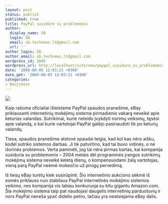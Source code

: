 ```yaml
---
layout: post
status: publish
published: true
title: PayPal susidūrė su problemomis
author:
  display_name: SB
  login: SB
  email: sb.technews.lt@gmail.com
  url: ''
author_login: SB
author_email: sb.technews.lt@gmail.com
wordpress_id: 3845
wordpress_url: http://localhost/site/new/paypal_susidure_su_problemomis/
date: '2009-08-05 12:03:21 +0300'
date_gmt: '2009-08-05 12:03:21 +0300'
categories:
- Naujienos
---
```

<div class="imgright"><img src="http://tbn1.google.com/images?q=tbn:rXXB8L8eBWjX8M:http://www.colouredcobs2.co.uk/MyImages/paypal-logo01.jpg"  /></div>
<p>Kaip rašoma oficialiai išleistame PayPal spaudos pranešime, eBay priklausanti internetinių mokėjimų sistema pirmadienio vakarą neveikė apie keturias valandas. Sutrikimai, kurie neleido įvykdyti norimų veiksmų, tęsėsi apie valandą, o kai kurie vartotojai PayPal galėjo pasinaudoti tik po keturių valandų.</p>
<p>Tiesa, spaudos pranešime atstovė spaudai teigia, kad kol kas nėra aišku, kodėl sutriko sistemos darbas. Ji tik patvirtino, kad tai buvo vidinės, o ne išorinės problemos. Verta paminėti, jog tai nėra pirmas kartas, kai kompanija susiduria su problemomis – 2004 metais dėl programinės įrangos sutrikimų mokėjimų sistema neveikė keletą dienų, o kompensuodami žalą vartotojas, vieną parą PayPal neėmė mokesčio už pinigų pervedimą.</p>
<p>Iš tiesų eBay turėtų kiek susirūpinti. Šio internetinio aukciono sėkmė iš esmės priklauso nuo stabilaus PayPal internetinės mokėjimo sistemos veikimo, nes kompanija vis labiau konkuruoja su kitu gigantu Amazon.com. Šia mokėjimo sistema taip pat naudojasi daugelis internetinių parduotuvių ir nors PayPal neneša ypač didelio pelno, tačiau yra neatsiejama eBay dalis.<br /></p>
